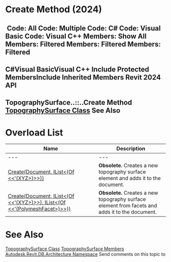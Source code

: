 # Create Method (2024)

﻿
 Code: All Code: Multiple Code: C# Code: Visual Basic Code: Visual C++  Members: Show All Members: Filtered Members: Filtered Members: Filtered   
---  
C#Visual BasicVisual C++
Include Protected MembersInclude Inherited Members
Revit 2024 API  
---  
TopographySurface..::..Create Method   
[TopographySurface Class](64242f41-69e1-84be-f21b-84783e81364a.md "TopographySurface Class") See Also  
---  
# Overload List
| Name | Description |
| --- | --- |
| --- | --- | --- |
| [Create(Document, IList<(Of <<'(XYZ>)>>))](824b6a30-f775-149f-2e6a-5198c5299d14.md "Create Method \(Document, IList\(XYZ\)\)") | **Obsolete.** Creates a new topography surface element and adds it to the document. |
| [Create(Document, IList<(Of <<'(XYZ>)>>), IList<(Of <<'(PolymeshFacet>)>>))](5fa47ddd-7dbd-ae8a-69bc-9e260ec56d99.md "Create Method \(Document, IList\(XYZ\), IList\(PolymeshFacet\)\)") | **Obsolete.** Creates a new topography surface element from facets and adds it to the document. |

# See Also
[TopographySurface Class](64242f41-69e1-84be-f21b-84783e81364a.md "TopographySurface Class")
[TopographySurface Members](7fc4cad4-e8a7-5956-d961-ca42f33d9236.md "TopographySurface Members")
[Autodesk.Revit.DB.Architecture Namespace](720f0c58-cb2b-4f13-374a-7348ed0a1cd3.md "Autodesk.Revit.DB.Architecture Namespace")
Send comments on this topic to 